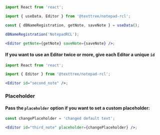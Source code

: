 ```jsx
import React from 'react';

import { useData, Editor } from '@texttree/notepad-rcl';

const { dBNameRegistration, getNote, saveNote } = useData();

dBNameRegistration('NotepadRCL');

<Editor getNote={getNote} saveNote={saveNote} />;
```

#### If you want to use an Editor twice or more, give each Editor a unique **`id`**

```jsx
import React from 'react';

import { Editor } from '@texttree/notepad-rcl';

<Editor id="second_note" />;
```

### **Placeholder**

#### Pass the **`placeholder`** option if you want to set a custom placeholder:

```jsx
const changePlaceholder = 'changed default text';

<Editor id="third_note" placeholder={changePlaceholder} />;
```

